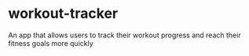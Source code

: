 # workout-tracker
An app that allows users to track their workout progress and reach their fitness goals more quickly

